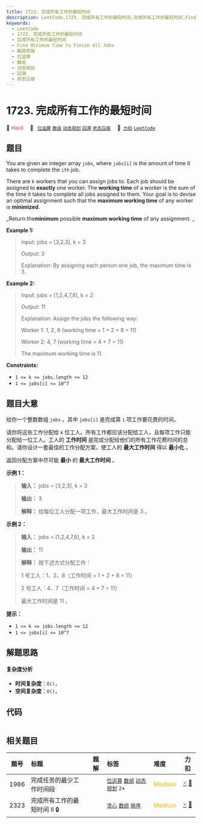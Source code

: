 ```yaml
---
title: 1723. 完成所有工作的最短时间
description: LeetCode,1723. 完成所有工作的最短时间,完成所有工作的最短时间,Find Minimum Time to Finish All Jobs,解题思路,位运算,数组,动态规划,回溯,状态压缩
keywords:
  - LeetCode
  - 1723. 完成所有工作的最短时间
  - 完成所有工作的最短时间
  - Find Minimum Time to Finish All Jobs
  - 解题思路
  - 位运算
  - 数组
  - 动态规划
  - 回溯
  - 状态压缩
---
```


# 1723. 完成所有工作的最短时间

🔴 <font color=#ff334b>Hard</font>&emsp; 🔖&ensp; [`位运算`](/tag/bit-manipulation.md) [`数组`](/tag/array.md) [`动态规划`](/tag/dynamic-programming.md) [`回溯`](/tag/backtracking.md) [`状态压缩`](/tag/bitmask.md)&emsp; 🔗&ensp;[`力扣`](https://leetcode.cn/problems/find-minimum-time-to-finish-all-jobs) [`LeetCode`](https://leetcode.com/problems/find-minimum-time-to-finish-all-jobs)

## 题目

You are given an integer array `jobs`, where `jobs[i]` is the amount of time
it takes to complete the `ith` job.

There are `k` workers that you can assign jobs to. Each job should be assigned
to **exactly** one worker. The **working time** of a worker is the sum of the
time it takes to complete all jobs assigned to them. Your goal is to devise an
optimal assignment such that the **maximum working time** of any worker is
**minimized**.

_Return the**minimum** possible **maximum working time** of any assignment. _



**Example 1:**

> Input: jobs = [3,2,3], k = 3
> 
> Output: 3
> 
> Explanation: By assigning each person one job, the maximum time is 3.

**Example 2:**

> Input: jobs = [1,2,4,7,8], k = 2
> 
> Output: 11
> 
> Explanation: Assign the jobs the following way:
> 
> Worker 1: 1, 2, 8 (working time = 1 + 2 + 8 = 11)
> 
> Worker 2: 4, 7 (working time = 4 + 7 = 11)
> 
> The maximum working time is 11.



**Constraints:**

  * `1 <= k <= jobs.length <= 12`
  * `1 <= jobs[i] <= 10^7`


## 题目大意

给你一个整数数组 `jobs` ，其中 `jobs[i]` 是完成第 `i` 项工作要花费的时间。

请你将这些工作分配给 `k` 位工人。所有工作都应该分配给工人，且每项工作只能分配给一位工人。工人的 **工作时间**
是完成分配给他们的所有工作花费时间的总和。请你设计一套最佳的工作分配方案，使工人的 **最大工作时间** 得以 **最小化** 。

返回分配方案中尽可能 **最小** 的 **最大工作时间** 。

**示例 1：**

> 
> 
> 
> 
> 
> **输入：** jobs = [3,2,3], k = 3
> 
> **输出：** 3
> 
> **解释：** 给每位工人分配一项工作，最大工作时间是 3 。
> 
> 

**示例 2：**

> 
> 
> 
> 
> 
> **输入：** jobs = [1,2,4,7,8], k = 2
> 
> **输出：** 11
> 
> **解释：** 按下述方式分配工作：
> 
> 1 号工人：1、2、8（工作时间 = 1 + 2 + 8 = 11）
> 
> 2 号工人：4、7（工作时间 = 4 + 7 = 11）
> 
> 最大工作时间是 11 。

**提示：**

  * `1 <= k <= jobs.length <= 12`
  * `1 <= jobs[i] <= 10^7`


## 解题思路

#### 复杂度分析

- **时间复杂度**：`O()`，
- **空间复杂度**：`O()`，

## 代码

```javascript

```

## 相关题目

<!-- prettier-ignore -->
| 题号 | 标题 | 题解 | 标签 | 难度 | 力扣 |
| :------: | :------ | :------: | :------ | :------ | :------: |
| 1986 | 完成任务的最少工作时间段 |  |  [`位运算`](/tag/bit-manipulation.md) [`数组`](/tag/array.md) [`动态规划`](/tag/dynamic-programming.md) `2+` | <font color=#ffb800>Medium</font> | [🀄️](https://leetcode.cn/problems/minimum-number-of-work-sessions-to-finish-the-tasks) [🔗](https://leetcode.com/problems/minimum-number-of-work-sessions-to-finish-the-tasks) |
| 2323 | 完成所有工作的最短时间 II 🔒 |  |  [`贪心`](/tag/greedy.md) [`数组`](/tag/array.md) [`排序`](/tag/sorting.md) | <font color=#ffb800>Medium</font> | [🀄️](https://leetcode.cn/problems/find-minimum-time-to-finish-all-jobs-ii) [🔗](https://leetcode.com/problems/find-minimum-time-to-finish-all-jobs-ii) |